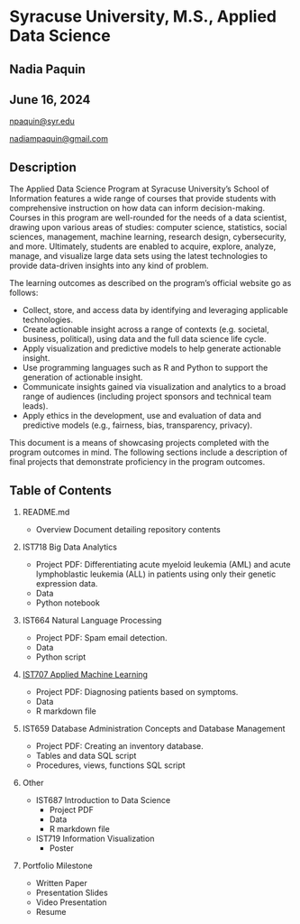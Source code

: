 # Syracuse University, M.S., Applied Data Science
## Nadia Paquin
## June 16, 2024

npaquin@syr.edu

nadiampaquin@gmail.com

## Description

The Applied Data Science Program at Syracuse University’s School of Information features a wide range of courses that provide students with comprehensive instruction on how data can inform decision-making. Courses in this program are well-rounded for the needs of a data scientist, drawing upon various areas of studies: computer science, statistics, social sciences, management, machine learning, research design, cybersecurity, and more. Ultimately, students are enabled to acquire, explore, analyze, manage, and visualize large data sets using the latest technologies to provide data-driven insights into any kind of problem. 

The learning outcomes as described on the program’s official website go as follows:
- Collect, store, and access data by identifying and leveraging applicable technologies.
- Create actionable insight across a range of contexts (e.g. societal, business, political), using data and the full data science life cycle.
- Apply visualization and predictive models to help generate actionable insight.
- Use programming languages such as R and Python to support the generation of actionable insight.
- Communicate insights gained via visualization and analytics to a broad range of audiences (including project sponsors and technical team leads).
- Apply ethics in the development, use and evaluation of data and predictive models (e.g., fairness, bias, transparency, privacy).

This document is a means of showcasing projects completed with the program outcomes in mind. The following sections include a description of final projects that demonstrate proficiency in the program outcomes. 

## Table of Contents

1. README.md 
    - Overview Document detailing repository contents
  
2. IST718 Big Data Analytics
    - Project PDF: Differentiating acute myeloid leukemia (AML) and acute lymphoblastic leukemia (ALL) in patients using only their genetic expression data.
    - Data
    - Python notebook
  
3. IST664 Natural Language Processing
    - Project PDF: Spam email detection.
    - Data
    - Python script
  
4. [IST707 Applied Machine Learning](https://github.com/nadiapaquin/MSADS_Portfolio/tree/main/IST707_MachineLearning)
    - Project PDF: Diagnosing patients based on symptoms.
    - Data
    - R markdown file
      
5. IST659 Database Administration Concepts and Database Management
    - Project PDF: Creating an inventory database.
    - Tables and data SQL script
    - Procedures, views, functions SQL script
      
6. Other
    - IST687 Introduction to Data Science
        - Project PDF
        - Data
        - R markdown file
    - IST719 Information Visualization
        -  Poster

7. Portfolio Milestone
    - Written Paper
    - Presentation Slides
    - Video Presentation
    - Resume

